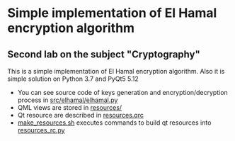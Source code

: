 # Simple implementation of El Hamal encryption algorithm
## Second lab on the subject "Cryptography"

This is a simple implementation of El Hamal encryption algorithm.
Also it is simple solution on Python 3.7 and PyQt5 5.12

* You can see source code of keys generation and encryption/decryption process in 
[src/elhamal/elhamal.py](./src/elhamal/elhamal.py "El Hamal")
* QML views are stored in [resources/](./resources "resources") 
* Qt resource are described in [resources.qrc](./resources.qrc "resources.qrc")
* [make_resources.sh](./make_resources.sh "make resources") executes commands to build qt resources into
[resources_rc.py](./resources_rc.py "resources_rc.py")
